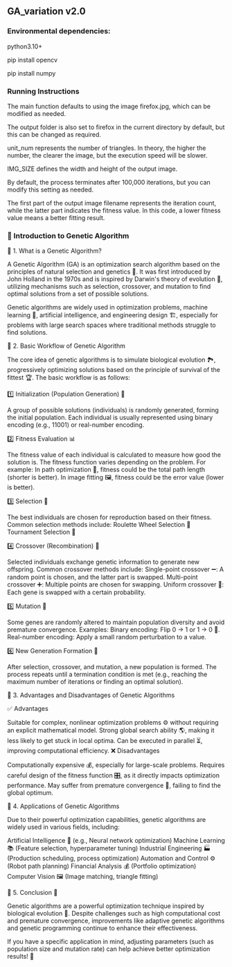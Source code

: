 ## GA_variation v2.0

### Environmental dependencies:
python3.10+

pip install opencv

pip install numpy


### Running Instructions

The main function defaults to using the image firefox.jpg, which can be modified as needed.

The output folder is also set to firefox in the current directory by default, but this can be changed as required.

unit_num represents the number of triangles. In theory, the higher the number, the clearer the image, but the execution speed will be slower.

IMG_SIZE defines the width and height of the output image.

By default, the process terminates after 100,000 iterations, but you can modify this setting as needed.

The first part of the output image filename represents the iteration count, while the latter part indicates the fitness value. In this code, a lower fitness value means a better fitting result.


### 🌿 Introduction to Genetic Algorithm

🔹 1. What is a Genetic Algorithm?

A Genetic Algorithm (GA) is an optimization search algorithm based on the principles of natural selection and genetics 🧬. It was first introduced by John Holland in the 1970s and is inspired by Darwin's theory of evolution 🦠, utilizing mechanisms such as selection, crossover, and mutation to find optimal solutions from a set of possible solutions.

Genetic algorithms are widely used in optimization problems, machine learning 🤖, artificial intelligence, and engineering design 🏗️, especially for problems with large search spaces where traditional methods struggle to find solutions.


🔹 2. Basic Workflow of Genetic Algorithm

The core idea of genetic algorithms is to simulate biological evolution 🏞️, progressively optimizing solutions based on the principle of survival of the fittest 🏆. The basic workflow is as follows:

1️⃣ Initialization (Population Generation) 🎲


A group of possible solutions (individuals) is randomly generated, forming the initial population. Each individual is usually represented using binary encoding (e.g., 11001) or real-number encoding.


2️⃣ Fitness Evaluation 📊


The fitness value of each individual is calculated to measure how good the solution is. The fitness function varies depending on the problem. For example:
In path optimization 🚗, fitness could be the total path length (shorter is better).
In image fitting 🖼️, fitness could be the error value (lower is better).

3️⃣ Selection 🎯


The best individuals are chosen for reproduction based on their fitness. Common selection methods include:
Roulette Wheel Selection 🎡
Tournament Selection 🏅


4️⃣ Crossover (Recombination) 🔄


Selected individuals exchange genetic information to generate new offspring. Common crossover methods include:
Single-point crossover ➖: A random point is chosen, and the latter part is swapped.
Multi-point crossover ➕: Multiple points are chosen for swapping.
Uniform crossover 🔀: Each gene is swapped with a certain probability.


5️⃣ Mutation 🧪


Some genes are randomly altered to maintain population diversity and avoid premature convergence. Examples:
Binary encoding: Flip 0 → 1 or 1 → 0 🔁.
Real-number encoding: Apply a small random perturbation to a value.


6️⃣ New Generation Formation 🌱


After selection, crossover, and mutation, a new population is formed. The process repeats until a termination condition is met (e.g., reaching the maximum number of iterations or finding an optimal solution).

🔹 3. Advantages and Disadvantages of Genetic Algorithms

✅ Advantages

Suitable for complex, nonlinear optimization problems ⚙️ without requiring an explicit mathematical model.
Strong global search ability 🌎, making it less likely to get stuck in local optima.
Can be executed in parallel ⏳, improving computational efficiency.
❌ Disadvantages

Computationally expensive 💰, especially for large-scale problems.
Requires careful design of the fitness function 🎛️, as it directly impacts optimization performance.
May suffer from premature convergence 🛑, failing to find the global optimum.

🔹 4. Applications of Genetic Algorithms

Due to their powerful optimization capabilities, genetic algorithms are widely used in various fields, including:

Artificial Intelligence 🤖 (e.g., Neural network optimization)
Machine Learning 📚 (Feature selection, hyperparameter tuning)
Industrial Engineering 🏭 (Production scheduling, process optimization)
Automation and Control ⚙️ (Robot path planning)
Financial Analysis 💰 (Portfolio optimization)
Computer Vision 🖼️ (Image matching, triangle fitting)

🔹 5. Conclusion 🚀

Genetic algorithms are a powerful optimization technique inspired by biological evolution 🦠. Despite challenges such as high computational cost and premature convergence, improvements like adaptive genetic algorithms and genetic programming continue to enhance their effectiveness.

If you have a specific application in mind, adjusting parameters (such as population size and mutation rate) can help achieve better optimization results! 🎯